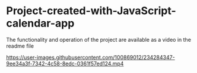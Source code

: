 # Project-created-with-JavaScript-calendar-app
The functionality and operation of the project are available as a video in the readme file


https://user-images.githubusercontent.com/100869012/234284347-9ee34a3f-7342-4c58-8edc-0361f57ed124.mp4

